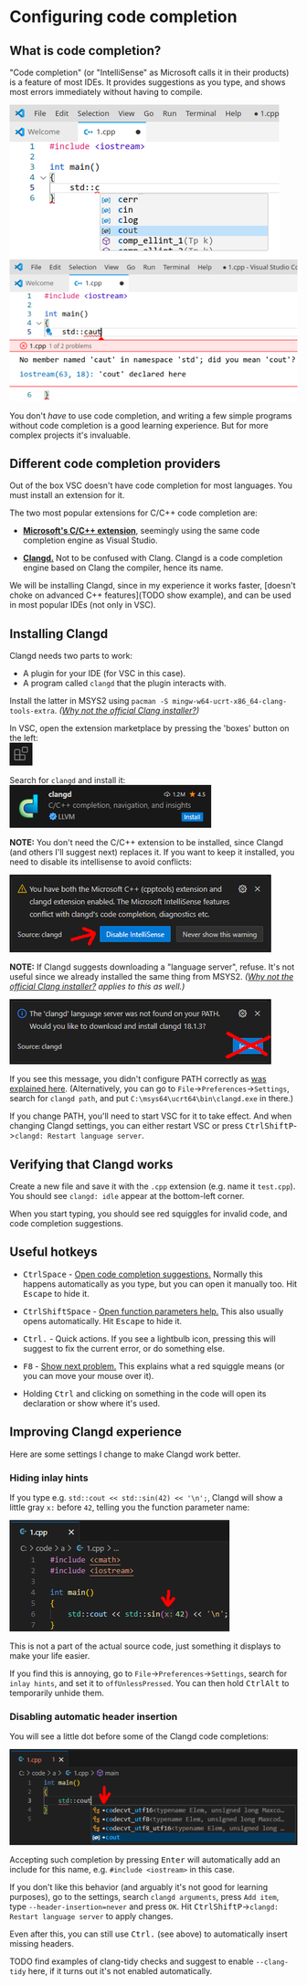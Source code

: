 # Configuring code completion

## What is code completion?

"Code completion" (or "IntelliSense" as Microsoft calls it in their products) is a feature of most IDEs. It provides suggestions as you type, and shows most errors immediately without having to compile.

[![Clangd intellisense in action, 1](/images/clangd_in_action_1.png)](/images/clangd_in_action_1.png) [![Clangd intellisense in action, 2](/images/clangd_in_action_2.png)](/images/clangd_in_action_2.png)

You don't *have* to use code completion, and writing a few simple programs without code completion is a good learning experience. But for more complex projects it's invaluable.

## Different code completion providers

Out of the box VSC doesn't have code completion for most languages. You must install an extension for it.

The two most popular extensions for C/C++ code completion are:

* [**Microsoft's C/C++ extension**](https://marketplace.visualstudio.com/items?itemName=ms-vscode.cpptools), seemingly using the same code completion engine as Visual Studio.

* [**Clangd.**](https://clangd.llvm.org/) Not to be confused with Clang. Clangd is a code completion engine based on Clang the compiler, hence its name.

We will be installing Clangd, since in my experience it works faster, [doesn't choke on advanced C++ features](TODO show example), and can be used in most popular IDEs (not only in VSC).

## Installing Clangd

Clangd needs two parts to work:

* A plugin for your IDE (for VSC in this case).
* A program called `clangd` that the plugin interacts with.

Install the latter in MSYS2 using `pacman -S mingw-w64-ucrt-x86_64-clang-tools-extra`. *([Why not the official Clang installer?](/why_not_official_clang_installer.md))*

In VSC, open the extension marketplace by pressing the 'boxes' button on the left:<br/>
![extensions marketplace icon](/images/vsc_extensions_icon.png)

Search for `clangd` and install it:<br/>
![clangd extension icon](/images/clangd_extension_icon.png)

**NOTE:** You don't need the C/C++ extension to be installed, since Clangd (and others I'll suggest next) replaces it. If you want to keep it installed, you need to disable its intellisense to avoid conflicts:

![clangd disables intellisense](/images/clangd_disables_intellisense.png)

**NOTE:** If Clangd suggests downloading a "language server", refuse. It's not useful since we already installed the same thing from MSYS2. *([Why not the official Clang installer?](/why_not_official_clang_installer.md) applies to this as well.)*

![clangd suggests download](/images/clangd_suggests_download.png)

If you see this message, you didn't configure PATH correctly as [was explained here](/working_in_vscode_terminal_win.md). (Alternatively, you can go to `File`->`Preferences`->`Settings`, search for `clangd path`, and put `C:\msys64\ucrt64\bin\clangd.exe` in there.)

If you change PATH, you'll need to start VSC for it to take effect. And when changing Clangd settings, you can either restart VSC or press <kbd>Ctrl</kbd><kbd>Shift</kbd><kbd>P</kbd>->`clangd: Restart language server`.

## Verifying that Clangd works

Create a new file and save it with the `.cpp` extension (e.g. name it `test.cpp`). You should see `clangd: idle` appear at the bottom-left corner.

When you start typing, you should see red squiggles for invalid code, and code completion suggestions.

## Useful hotkeys

* <kbd>Ctrl</kbd><kbd>Space</kbd> - [Open code completion suggestions.](/images/clangd_in_action_1.png) Normally this happens automatically as you type, but you can open it manually too. Hit <kbd>Escape</kbd> to hide it.

* <kbd>Ctrl</kbd><kbd>Shift</kbd><kbd>Space</kbd> - [Open function parameters help.](/images/clangd_in_action_3.png) This also usually opens automatically. Hit <kbd>Escape</kbd> to hide it.

* <kbd>Ctrl</kbd><kbd>.</kbd> - Quick actions. If you see a lightbulb icon, pressing this will suggest to fix the current error, or do something else.

* <kbd>F8</kbd> - [Show next problem.](/images/clangd_in_action_2.png) This explains what a red squiggle means (or you can move your mouse over it).

* Holding <kbd>Ctrl</kbd> and clicking on something in the code will open its declaration or show where it's used.

## Improving Clangd experience

Here are some settings I change to make Clangd work better.

### Hiding inlay hints

If you type e.g. `std::cout << std::sin(42) << '\n';`, Clangd will show a little gray `x:` before `42`, telling you the function parameter name:

[![inlay hints demo](/images/clangd_inlay_hints.png)](/images/clangd_inlay_hints.png)

This is not a part of the actual source code, just something it displays to make your life easier.

If you find this is annoying, go to `File`->`Preferences`->`Settings`, search for `inlay hints`, and set it to `offUnlessPressed`. You can then hold <kbd>Ctrl</kbd><kbd>Alt</kbd> to temporarily unhide them.

### Disabling automatic header insertion

You will see a little dot before some of the Clangd code completions:

[![inlay hints demo](/images/clangd_header_suggestions.png)](/images/clangd_header_suggestions.png)

Accepting such completion by pressing <kbd>Enter</kbd> will automatically add an include for this name, e.g. `#include <iostream>` in this case.

If you don't like this behavior (and arguably it's not good for learning purposes), go to the settings, search `clangd arguments`, press `Add item`, type `--header-insertion=never` and press `OK`. Hit <kbd>Ctrl</kbd><kbd>Shift</kbd><kbd>P</kbd>->`clangd: Restart language server` to apply changes.

Even after this, you can still use <kbd>Ctrl</kbd><kbd>.</kbd> (see above) to automatically insert missing headers.




TODO find examples of clang-tidy checks and suggest to enable `--clang-tidy` here, if it turns out it's not enabled automatically.

